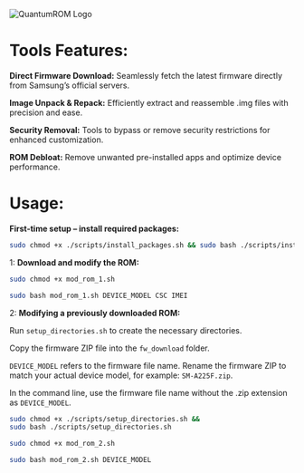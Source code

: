 ![QuantumROM Logo](QuantumROM/logo/QuantumROM.jpg)

# Tools Features:
**Direct Firmware Download:**
Seamlessly fetch the latest firmware directly from Samsung’s official servers.

**Image Unpack & Repack:**
Efficiently extract and reassemble .img files with precision and ease.

**Security Removal:**
Tools to bypass or remove security restrictions for enhanced customization.

**ROM Debloat:**
Remove unwanted pre-installed apps and optimize device performance.

# Usage: #
**First-time setup – install required packages:**
```bash
sudo chmod +x ./scripts/install_packages.sh && sudo bash ./scripts/install_packages.sh
```

1:  **Download and modify the ROM:**
```bash
sudo chmod +x mod_rom_1.sh
```
```bash
sudo bash mod_rom_1.sh DEVICE_MODEL CSC IMEI
```

2:  **Modifying a previously downloaded ROM:**

Run ```setup_directories.sh``` to create the necessary directories.

Copy the firmware ZIP file into the ```fw_download``` folder.

```DEVICE_MODEL``` refers to the firmware file name. Rename the firmware ZIP to match your actual device model, for example: ```SM-A225F.zip```.

In the command line, use the firmware file name without the .zip extension as ```DEVICE_MODEL```.

```bash
sudo chmod +x ./scripts/setup_directories.sh &&
sudo bash ./scripts/setup_directories.sh
```

```bash
sudo chmod +x mod_rom_2.sh
```
```bash
sudo bash mod_rom_2.sh DEVICE_MODEL
```
